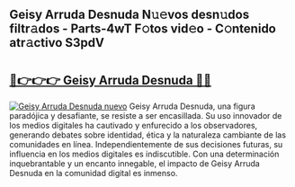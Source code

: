 ## Geisy Arruda Desnuda N𝚞𝚎vos desn𝚞dos filtr𝚊dos - Parts-4wT F𝚘tos vid𝚎o - C𝚘ntenido atr𝚊ctivo S3pdV

# <h2><a href="http://mb5uk4j.tromn.icu/?c=Geisy+Arruda+Desnuda">🔗👉👉👉 Geisy Arruda Desnuda 🔗🔗</a></h2>

[![Geisy Arruda Desnuda nuevo](https://i.imgur.com/pEAQMta.gif)](http://mb5uk4j.tromn.icu/?c=Geisy+Arruda+Desnuda)
Geisy Arruda Desnuda, una figura paradójica y desafiante, se resiste a ser encasillada. Su uso innovador de los medios digitales ha cautivado y enfurecido a los observadores, generando debates sobre identidad, ética y la naturaleza cambiante de las comunidades en línea. Independientemente de sus decisiones futuras, su influencia en los medios digitales es indiscutible. Con una determinación inquebrantable y un encanto innegable, el impacto de Geisy Arruda Desnuda en la comunidad digital es inmenso.
